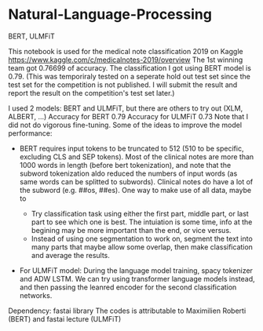 # Natural-Language-Processing
BERT, ULMFiT

This notebook is used for the medical note classification 2019 on Kaggle https://www.kaggle.com/c/medicalnotes-2019/overview
The 1st winning team got 0.76699 of accuracy. The classification I got using BERT model is 0.79. (This was temporiraly tested on a seperate hold out test set since the test set for the competition is not published. I will submit the result and report the result on the competition's test set later.) 

I used 2 models: BERT and ULMFiT, but there are others to try out (XLM, ALBERT, ...)
Accuracy for BERT 0.79
Accuracy for ULMFiT 0.73
Note that I did not do vigorous fine-tuning. 
Some of the ideas to improve the model performance:
- BERT requires input tokens to be truncated to 512 (510 to be specific, excluding CLS and SEP tokens). Most of the clinical notes are more than 1000 words in length (before bert tokenization), and note that the subword tokenization aldo reduced the numbers of input words (as same words can be splitted to subwords). Clinical notes do have a lot of the subword (e.g. ##os, ##es). One way to make use of all data, maybe to 
  + Try classification task using either the first part, middle part, or last part to see which one is best. The intuiation is some time, info at the begining may be more important than the end, or vice versus.   
  + Instead of using one segmentation to work on, segment the text into many parts that maybe allow some overlap, then make classification and average the results. 

- For ULMFiT model: During the language model training, spacy tokenizer and ADW LSTM. We can try using transformer language models instead, and then passing the leanred encoder for the second classification networks. 



Dependency: fastai library
The codes is attributable to Maximilien Roberti (BERT) and fastai lecture (ULMFiT)
